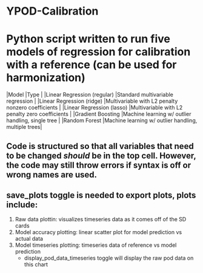 # YPOD-Calibration

# Python script written to run five models of regression for calibration with a reference (can be used for harmonization)

|Model                        |Type                                                |
|Linear Regression (regular)  |Standard multivariable regression                   |
|Linear Regression (ridge)    |Multivariable with L2 penalty nonzero coefficients  |
|Linear Regression (lasso)    |Multivariable with L2 penalty zero coefficients     |
|Gradient Boosting            |Machine learning w/ outlier handling, single tree   |
|Random Forest                |Machine learning w/ outlier handling, multiple trees|

## Code is structured so that all variables that need to be changed *should* be in the top cell. However, the code may still throw errors if syntax is off or wrong names are used. 

## save_plots toggle is needed to export plots, plots include:
1. Raw data plottin: visualizes timeseries data as it comes off of the SD cards
2. Model accuracy plotting: linear scatter plot for model prediction vs actual data
3. Model timeseries plotting: timeseries data of reference vs model prediction
   - display_pod_data_timeseries toggle will display the raw pod data on this chart
